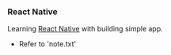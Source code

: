 ### React Native
Learning [React Native](https://reactnative.dev/) with building simple app.

-  Refer to 'note.txt'